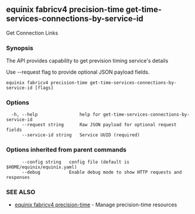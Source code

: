## equinix fabricv4 precision-time get-time-services-connections-by-service-id

Get Connection Links

### Synopsis

The API provides capability to get prevision timing service's details

Use --request flag to provide optional JSON payload fields.

```
equinix fabricv4 precision-time get-time-services-connections-by-service-id [flags]
```

### Options

```
  -h, --help                help for get-time-services-connections-by-service-id
      --request string      Raw JSON payload for optional request fields
      --service-id string   Service UUID (required)
```

### Options inherited from parent commands

```
      --config string   config file (default is $HOME/equinix/equinix.yaml)
      --debug           Enable debug mode to show HTTP requests and responses
```

### SEE ALSO

* [equinix fabricv4 precision-time](equinix_fabricv4_precision-time.md)	 - Manage precision-time resources

